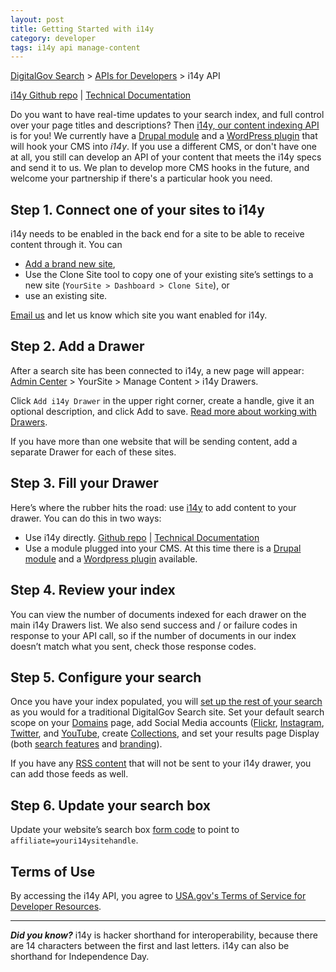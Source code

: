 ```yaml
---
layout: post
title: Getting Started with i14y
category: developer
tags: i14y api manage-content
---
```


[DigitalGov Search](/index.html) > [APIs for Developers](/developer/index.html) > i14y API

[i14y Github repo](https://github.com/GSA/i14y) | [Technical Documentation](http://gsa.github.io/slate/)

Do you want to have real-time updates to your search index, and full control over your page titles and descriptions? Then [i14y, our content indexing API](https://github.com/GSA/i14y) is for you! We currently have a [Drupal module](http://www.drupal.org/project/usasearch) and a [WordPress plugin](https://github.com/GSA/sites-digitalgov-search) that will hook your CMS into *i14y*. If you use a different CMS, or don't have one at all, you still can develop an API of your content that meets the i14y specs and send it to us. We plan to develop more CMS hooks in the future, and welcome your partnership if there's a particular hook you need.

## Step 1. Connect one of your sites to i14y

i14y needs to be enabled in the back end for a site to be able to receive content through it. You can 

* [Add a brand new site](/manual/add-site.html), 
* Use the Clone Site tool to copy one of your existing site’s settings to a new site (`YourSite > Dashboard > Clone Site`), or 
* use an existing site.

[Email us](mailto:search@support.digitalgov.com) and let us know which site you want enabled for i14y.

## Step 2. Add a Drawer

After a search site has been connected to i14y, a new page will appear: [Admin Center](https://search.usa.gov/sites/) > YourSite > Manage Content > i14y Drawers.

Click `Add i14y Drawer` in the upper right corner, create a handle, give it an optional description, and click Add to save. [Read more about working with Drawers](/manual/i14y-drawers.html).

If you have more than one website that will be sending content, add a separate Drawer for each of these sites.

## Step 3. Fill your Drawer

Here’s where the rubber hits the road: use [i14y](https://github.com/GSA/i14y) to add content to your drawer. You can do this in two ways:

* Use i14y directly. [Github repo](https://github.com/GSA/i14y) | [Technical Documentation](http://gsa.github.io/slate/)
* Use a module plugged into your CMS. At this time there is a [Drupal module](https://www.drupal.org/project/usasearch) and a [Wordpress plugin](https://github.com/GSA/digitalsearch-wp-i4y-indexer) available.

## Step 4. Review your index

You can view the number of documents indexed for each drawer on the main i14y Drawers list. We also send success and / or failure codes in response to your API call, so if the number of documents in our index doesn’t match what you sent, check those response codes.

## Step 5. Configure your search

Once you have your index populated, you will [set up the rest of your search](/manual/content-overview.html) as you would for a traditional DigitalGov Search site. Set your default search scope on your [Domains](/manual/domains.html) page, add Social Media accounts ([Flickr](/manual/flickr.html), [Instagram](/manual/instagram.html), [Twitter](/manual/twitter.html), and [YouTube](/manual/youtube.html), create [Collections](/manual/collections.html), and set your results page Display (both [search features](/manual/display-overview.html) and [branding](/manual/brand.html)).

If you have any [RSS content](/manual/rss.html) that will not be sent to your i14y drawer, you can add those feeds as well.

## Step 6. Update your search box

Update your website’s search box [form code](/manual/code.html) to point to `affiliate=youri14ysitehandle`.

## Terms of Use

By accessing the i14y API, you agree to [USA.gov's Terms of Service for Developer Resources](https://www.usa.gov/About/developer-resources/terms-of-service.shtml).

---

***Did you know?*** i14y is hacker shorthand for interoperability, because there are 14 characters between the first and last letters. i14y can also be shorthand for Independence Day.
